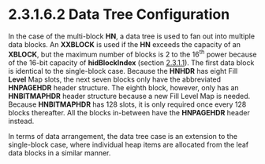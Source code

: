 <html dir="LTR" xmlns:mshelp="http://msdn.microsoft.com/mshelp" xmlns:ddue="http://ddue.schemas.microsoft.com/authoring/2003/5" xmlns:xlink="http://www.w3.org/1999/xlink" xmlns:tool="http://www.microsoft.com/tooltip">
    <head>
        <meta http-equiv="Content-Type" content="text/html; CHARSET=utf-8"></meta>
        <meta name="save" content="history"></meta>
        <title>2.3.1.6.2 Data Tree Configuration</title>
        <xml>
            <mshelp:toctitle title="2.3.1.6.2 Data Tree Configuration"></mshelp:toctitle>
            <mshelp:rltitle title="[MS-PST]: Data Tree Configuration"></mshelp:rltitle>
            <mshelp:keyword index="A" term="1bf67b8a-cbe8-4b58-9ddc-89997126da17"></mshelp:keyword>
            <mshelp:attr name="DCSext.ContentType" value="open specification"></mshelp:attr>
            <mshelp:attr name="AssetID" value="1bf67b8a-cbe8-4b58-9ddc-89997126da17"></mshelp:attr>
            <mshelp:attr name="TopicType" value="kbRef"></mshelp:attr>
            <mshelp:attr name="DCSext.Title" value="[MS-PST]: Data Tree Configuration" />
        </xml>
    </head>
    <body>
        <div id="header">
            <h1 class="heading">2.3.1.6.2 Data Tree Configuration</h1>
        </div>
        <div id="mainSection">
            <div id="mainBody">
                <div id="allHistory" class="saveHistory"></div>
                <div id="sectionSection0" class="section" name="collapseableSection">
                    

<p>In the case of the multi-block <b>HN</b>, a data tree is
used to fan out into multiple data blocks. An <b>XXBLOCK</b> is used if the <b>HN</b>
exceeds the capacity of an <b>XBLOCK</b>, but the maximum number of blocks is 2
to the 16<sup>th</sup> power because of the 16-bit capacity of <b>hidBlockIndex</b>
(section <a href="85b9e985-ea53-447f-b70c-eb82bfbdcbc9.md">2.3.1.1</a>). The
first data block is identical to the single-block case. Because the <b>HNHDR</b>
has eight Fill <b>Level</b> Map slots, the next seven blocks only have the
abbreviated <b>HNPAGEHDR</b> header structure. The eighth block, however, only
has an <b>HNBITMAPHDR</b> header structure because a new Fill Level Map is
needed. Because <b>HNBITMAPHDR</b> has 128 slots, it is only required once
every 128 blocks thereafter. All the blocks in-between have the <b>HNPAGEHDR</b>
header instead.</p>

<p>In terms of data arrangement, the data tree case is an
extension to the single-block case, where individual heap items are allocated
from the leaf data blocks in a similar manner.</p>
                </div>
            </div>
        </div>
    </body>
</html>